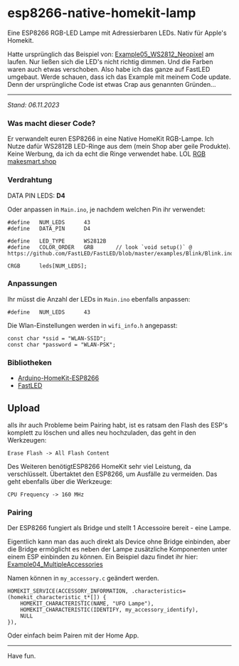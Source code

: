 # esp8266-native-homekit-lamp
Eine ESP8266 RGB-LED Lampe mit Adressierbaren LEDs. Nativ für Apple's Homekit.

Hatte ursprünglich das Beispiel von: [Example05_WS2812_Neopixel]( https://github.com/Mixiaoxiao/Arduino-HomeKit-ESP8266/tree/master/examples/Example05_WS2812_Neopixel) am laufen. Nur ließen sich die LED's nicht richtig dimmen. Und die Farben waren auch etwas verschoben. Also habe ich das ganze auf FastLED umgebaut. Werde schauen, dass ich das Example mit meinem Code update. Denn der ursprüngliche Code ist etwas Crap aus genannten Gründen...

---

*Stand: 06.11.2023* 



### Was macht dieser Code? 

Er verwandelt euren ESP8266 in eine Native HomeKit RGB-Lampe. Ich Nutze dafür WS2812B LED-Ringe aus dem  (mein Shop aber geile Produkte). Keine Werbung, da ich da echt die Ringe verwendet habe. LOL [RGB makesmart.shop](https://makesmart.shop/search?search=RGB)

### Verdrahtung

DATA PIN LEDS: **D4**

Oder anpassen in `Main.ino`, je nachdem welchen Pin ihr verwendet:

```arduino
#define   NUM_LEDS      43
#define   DATA_PIN      D4

#define   LED_TYPE      WS2812B
#define   COLOR_ORDER   GRB       // look `void setup()` @ https://github.com/FastLED/FastLED/blob/master/examples/Blink/Blink.ino

CRGB      leds[NUM_LEDS];
```



### Anpassungen

Ihr müsst die Anzahl der LEDs in `Main.ino` ebenfalls anpassen:

```arduino
#define   NUM_LEDS      43
```



Die Wlan-Einstellungen werden in `wifi_info.h` angepasst:

```arudino
const char *ssid = "WLAN-SSID";
const char *password = "WLAN-PSK";
```



### Bibliotheken

- [Arduino-HomeKit-ESP8266](https://github.com/Mixiaoxiao/Arduino-HomeKit-ESP8266)
- [FastLED](https://github.com/FastLED/FastLED)



## Upload

alls ihr auch Probleme beim Pairing habt, ist es ratsam den Flash des ESP's komplett zu löschen und alles neu hochzuladen, das geht in den Werkzeugen:

`Erase Flash -> All Flash Content`

Des Weiteren benötigtESP8266 HomeKit sehr viel Leistung, da verschlüsselt. Übertaktet den ESP8266, um Ausfälle zu vermeiden. Das geht ebenfalls über die Werkzeuge:

`CPU Frequency -> 160 MHz`  



### Pairing



Der ESP8266 fungiert als Bridge und stellt 1 Accessoire bereit - eine Lampe.

Eigentlich kann man das auch direkt als Device ohne Bridge einbinden, aber die Bridge ermöglicht es neben der Lampe zusätzliche Komponenten unter einem ESP einbinden zu können. Ein Beispiel dazu findet ihr hier: [Example04_MultipleAccessories](https://github.com/Mixiaoxiao/Arduino-HomeKit-ESP8266/tree/master/examples/Example04_MultipleAccessories)

Namen können in `my_accessory.c` geändert werden. 

```arudino
HOMEKIT_SERVICE(ACCESSORY_INFORMATION, .characteristics=(homekit_characteristic_t*[]) {
	HOMEKIT_CHARACTERISTIC(NAME, "UFO Lampe"),
	HOMEKIT_CHARACTERISTIC(IDENTIFY, my_accessory_identify),
	NULL
}),
```



Oder einfach beim Pairen mit der Home App.



---



Have fun.

 
